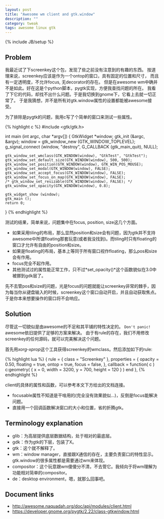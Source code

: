 ```yaml
---
layout: post
title: "Awesome wm client and gtk.window"
description: ""
category: tweak
tags: awesome linux gtk
---
```

{% include JB/setup %}

## Problem

我最近试了下screenkey这个包，发现了些之前没有注意到的有趣的东西。
按道理来说，screenkey应该是作为一个ontop的窗口，具有固定的位置和尺寸，
而且有一定透明度，不允许focus, 无decorator的存在。
但是在awesome wm中确并不是如此。好在这是个python脚本，pygtk实现，方便我查找问题的所在。
我看了下它的代码，却找不出什么问题。于是我切换到gnome下，它看上去就一切正常了。
于是我猜想，并不是所有对gtk.window属性的设置都能被awesome接受。

为了排除是pygtk的问题，我用c写了个简单的窗口来测试一些属性。

{% highlight c %}
#include <gtk/gtk.h>

int main (int argc, char *argv[])
{
    GtkWidget *window;
    gtk_init (&argc, &argv);
    window = gtk_window_new (GTK_WINDOW_TOPLEVEL);
    g_signal_connect (window, "destroy", G_CALLBACK (gtk_main_quit), NULL);

    gtk_window_set_wmclass(GTK_WINDOW(window), "GtkTest", "GtkTest");
    gtk_window_set_default_size(GTK_WINDOW(window), 500, 500);
    gtk_window_set_position(GTK_WINDOW(window), GTK_WIN_POS_MOUSE);
    gtk_window_set_modal(GTK_WINDOW(window), FALSE);
    gtk_window_set_accept_focus(GTK_WINDOW(window), FALSE);
    gtk_window_set_focus_on_map(GTK_WINDOW(window), FALSE);
    /* gtk_window_set_resizable(GTK_WINDOW(window), FALSE); */
    gtk_window_set_opacity(GTK_WINDOW(window), 0.8);

    gtk_widget_show (window);
    gtk_main ();
    return 0;
}
{% endhighlight %}

测试的结果，简单来说，问题集中在focus, position, size这几个方面。

* 如果采用tiling的布局，那么显然position和size会有问题，因为gtk并不支持awesome中所谓floating那套玩意(或者我没找到)。而tiling时只有floating的窗口才允许有自由的position和size。
* 如果是floating的布局，基本上等同于所有窗口视作floating，那么pos和size会有作用。
* focus完全不起作用。
* 其他测试过的属性能正常工作，只不过*set_opacity()*这个函数貌似在3.0中被挪到gdk层了。

先不去管pos和size的问题，光是focus的问题就能让screenkey非常的棘手，因为每当你从键盘输入的时候，screenkey这个窗口自动开启，并且自动获取焦点。
于是你本来想要操作的窗口将不会响应。

## Solution

尽管这一切貌似是由awesome的不足和其平铺的特性决定的。
`Don't panic!`
awesome依旧提供了足够的方案来解决。
由于有rule的存在，我们不用修改screenkey的任何源码，就可以完美解决这个问题。

首先用*xorg-xprop*这个工具获得screenkey的wmclass。然后添加如下的rule:

{% highlight lua %}
{ rule = { class = "Screenkey" },
properties    = {
    opacity   = 0.50,
    floating  = true,
    ontop     = true,
    focus     = false, },
callback = function( c )
    c:geometry( { x = 0, width = 3200, y = 700, height = 120 } )
end },
{% endhighlight %}

client的具体的属性和函数，可以参考本文下方给出的文档连接。

* focusable属性不知道是干啥用的(完全没有效果貌似...)，反倒是focus能解决问题。
* 直接用一个回调函数解决窗口的大小和位置，省的折腾gtk。

## Terminology explanation

* glib：为高层提供底层数据结构，处于相对的最底层。
* gdk：作为gtk的下层，包装了X。
* gtk：这个就不解释了。
* wm：window manager，直接跟X通信的存在，主要负责窗口的特性显示。gtk.window的很多属性都是需要通过wm来体现。
* compositor：这个玩意跟wm傻傻分不清，不去管它。我倾向于将wm理解为功能相对简单的compositor。
* de：desktop environment，嗯，就那么回事吧。


## Document links

* http://awesome.naquadah.org/doc/api/modules/client.html
* https://developer.gnome.org/pygtk/2.22/class-gtkwindow.html
